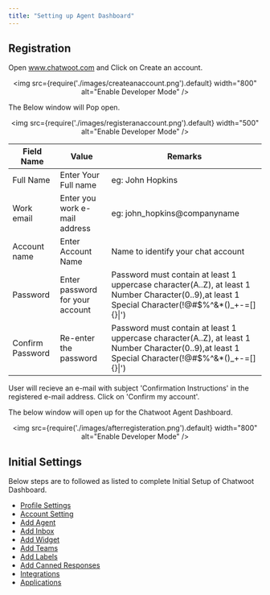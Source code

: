 ```yaml
---
title: "Setting up Agent Dashboard"
---
```


## Registration
Open www.chatwoot.com and 
Click on Create an account.
<div align="center">

<img src={require('./images/createanaccount.png').default} width="800" alt="Enable Developer Mode" />

</div>

The Below window will Pop open.
<div align="center">

<img src={require('./images/registeranaccount.png').default} width="500" alt="Enable Developer Mode" />

</div>

| Field Name       | Value                           | Remarks                                                                                                                                   |
|------------------|---------------------------------|-------------------------------------------------------------------------------------------------------------------------------------------|
| Full Name        | Enter Your Full name            | eg: John Hopkins                                                                                                                          |
| Work email       | Enter you work e-mail address   | eg: john_hopkins@companyname                                                                                                              |
| Account name     | Enter Account Name              | Name to identify your chat account                                                                                                        |
| Password         | Enter password for your account | Password must contain at least 1 uppercase character(A..Z), at least 1 Number Character(0..9),at least 1 Special  Character(!@#$%^&*()_+-=[]{}\|') |
| Confirm Password | Re-enter the password           | Password must contain at least 1 uppercase character(A..Z), at least 1 Number Character(0..9),at least 1 Special  Character(!@#$%^&*()_+-=[]{}\|') |

User will recieve an e-mail with subject 'Confirmation Instructions' in the registered e-mail address. Click on 'Confirm my account'.

The below window will open up for the Chatwoot Agent Dashboard.
<div align="center">

<img src={require('./images/afterregisteration.png').default} width="800" alt="Enable Developer Mode" />

</div>



## Initial Settings

Below steps are to followed as listed to complete Initial Setup of Chatwoot Dashboard.

- [Profile Settings](profile-settings.md)
- [Account Setting](account-settings.md)
- [Add Agent](add-agent-settings.md)
- [Add Inbox](add-inbox-settings.md)
- [Add Widget](setting-up-chatwootwidget.md)
- [Add Teams](add-teams-settings.md)
- [Add Labels](add-label-settings.md)
- [Add Canned Responses](canned-response-settings.md)
- [Integrations](integrations.md)
- [Applications](applications.md)
